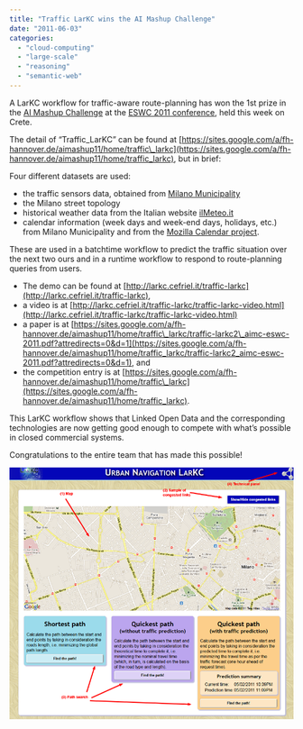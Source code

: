 ```yaml
---
title: "Traffic LarKC wins the AI Mashup Challenge"
date: "2011-06-03"
categories: 
  - "cloud-computing"
  - "large-scale"
  - "reasoning"
  - "semantic-web"
---
```


A LarKC workflow for traffic-aware route-planning has won the 1st prize in the [AI Mashup Challenge](https://sites.google.com/a/fh-hannover.de/aimashup11/) at the [ESWC 2011 conference](http://www.eswc2011.org/), held this week on Crete.

The detail of “Traffic\_LarKC” can be found at [https://sites.google.com/a/fh-hannover.de/aimashup11/home/traffic\_larkc](https://sites.google.com/a/fh-hannover.de/aimashup11/home/traffic_larkc), but in brief:

Four different datasets are used:

- the traffic sensors data, obtained from [Milano Municipality](http://www.ama-mi.it/)
- the Milano street topology
- historical weather data from the Italian website [ilMeteo.it](http://www.ilmeteo.it/)
- calendar information (week days and week-end days, holidays, etc.) from Milano Municipality and from the [Mozilla Calendar project](http://www.mozilla.org/projects/calendar/holidays.html).

These are used in a batchtime workflow to predict the traffic situation over the next two ours and in a runtime workflow to respond to route-planning queries from users.

- The demo can be found at [http://larkc.cefriel.it/traffic-larkc](http://larkc.cefriel.it/traffic-larkc),
- a video is at [http://larkc.cefriel.it/traffic-larkc/traffic-larkc-video.html](http://larkc.cefriel.it/traffic-larkc/traffic-larkc-video.html)
- a paper is at [https://sites.google.com/a/fh-hannover.de/aimashup11/home/traffic\_larkc/traffic-larkc2\_aimc-eswc-2011.pdf?attredirects=0&d=1](https://sites.google.com/a/fh-hannover.de/aimashup11/home/traffic_larkc/traffic-larkc2_aimc-eswc-2011.pdf?attredirects=0&d=1), and
- the competition entry is at [https://sites.google.com/a/fh-hannover.de/aimashup11/home/traffic\_larkc](https://sites.google.com/a/fh-hannover.de/aimashup11/home/traffic_larkc).

This LarKC workflow shows that Linked Open Data and the corresponding technologies are now getting good enough to compete with what’s possible in closed commercial systems.

Congratulations to the entire team that has made this possible!

![LarKC traffic demo](images/home.png)
